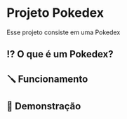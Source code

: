 # Projeto Pokedex
Esse projeto consiste em uma Pokedex

## ⁉️ O que é um Pokedex? 

## 🪛 Funcionamento 

## 📸 Demonstração 
